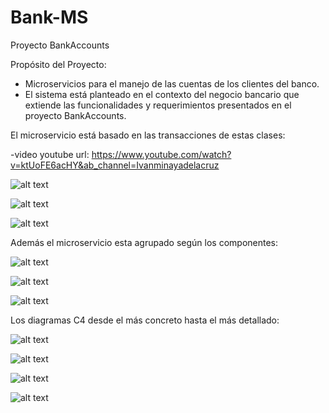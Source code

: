 # Bank-MS

Proyecto BankAccounts

Propósito del Proyecto:

- Microservicios para el manejo de las cuentas de los clientes del banco.
- El sistema está planteado en el contexto del negocio bancario que extiende las funcionalidades y requerimientos presentados en el proyecto BankAccounts.

El microservicio está basado en las transacciones de estas clases:

-video youtube
url: https://www.youtube.com/watch?v=ktUoFE6acHY&ab_channel=Ivanminayadelacruz




![alt text](ClientClasses.png "Diagrama de Tablas")

![alt text](ProductClasses.png "Diagrama de Tablas")

![alt text](MovementClasses.png "Diagrama de Tablas")

Además el microservicio esta agrupado según los componentes:

![alt text](C4-ComponenteClient.png "Diagrama de Componentes")

![alt text](C4-ComponenteProduct.png "Diagrama de Componentes")

![alt text](C4-ComponenteClientProduct.png "Diagrama de Componentes")

Los diagramas C4 desde el más concreto hasta el más detallado:

![alt text](ConfigServerEureka.png "Diagrama de Componentes")

![alt text](C4-Contexto.vpd.jpg "Diagrama de Componentes")

![alt text](C4-Contenedor.jpg "Diagrama de Componentes")

![alt text](C4-Componente.vpd.jpg "Diagrama de Componentes")




